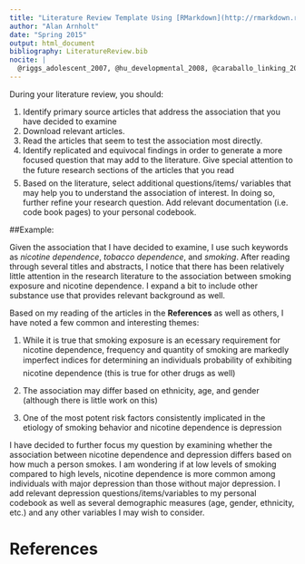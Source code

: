 ```yaml
---
title: "Literature Review Template Using [RMarkdown](http://rmarkdown.rstudio.com) and [Zotero](www.zotero.org)"
author: "Alan Arnholt"
date: "Spring 2015"
output: html_document
bibliography: LiteratureReview.bib
nocite: | 
  @riggs_adolescent_2007, @hu_developmental_2008, @caraballo_linking_2009, @rose_nicotine_2010, @van_de_ven_patterns_2010, @chen_relationships_1997, @dierker_association_2007, @dierker_importance_2008
---
```


During your literature review, you should:

1. Identify primary source articles that address the association that you have decided to examine
2. Download relevant articles.
3. Read the articles that seem to test the association most directly.
4. Identify replicated and equivocal findings in order to generate a more focused question that may add to the literature. Give special attention to the future research sections of the articles that you read
5. Based on the literature, select additional questions/items/ variables that may help you to understand the association of interest. In doing so, further refine your research question. Add relevant documentation (i.e. code book pages) to your personal codebook.

##Example:

Given the association that I have decided to examine, I use such keywords as _nicotine dependence_, _tobacco dependence_, and _smoking_. After reading through several titles and abstracts, I notice that there has been relatively little attention in the research literature to the association between smoking exposure and nicotine dependence. I expand a bit to include other substance use that provides relevant background as well.

Based on my reading of the articles in the **References** as well as others, I have noted a few common and interesting themes:

1. While it is true that smoking exposure is an ecessary requirement for nicotine dependence, frequency and quantity of smoking are markedly imperfect indices for determining an individuals probability of exhibiting nicotine dependence (this is true for other drugs as well)

2. The association may differ based on ethnicity, age, and gender (although there is little work on this)

3. One of the most potent risk factors consistently implicated in the etiology of smoking behavior and nicotine dependence is depression


I have decided to further focus my question by examining whether the association between nicotine dependence and depression differs based on how much a person smokes. I am wondering if at low levels of smoking compared to high levels, nicotine dependence is more common among individuals with major depression than those without major depression.  I add relevant depression questions/items/variables to my personal codebook as well as several demographic measures (age, gender, ethnicity, etc.) and any other variables I may wish to consider.


# References
